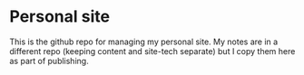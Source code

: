 # Personal site

This is the github repo for managing my personal site. My notes are in a different repo (keeping content and site-tech separate) but I copy them here as part of publishing.
